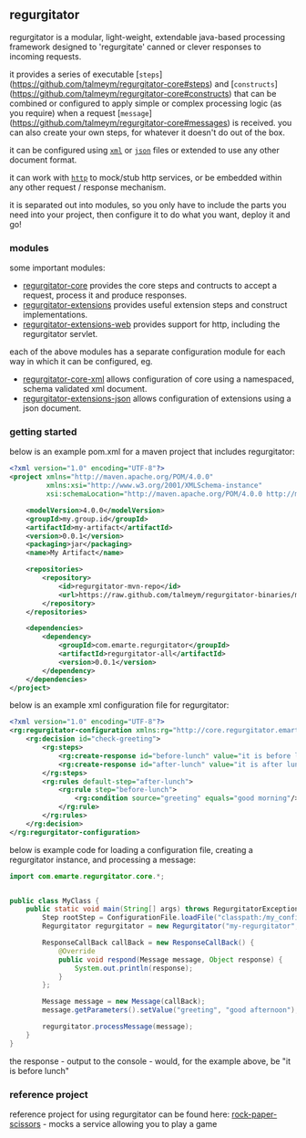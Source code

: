 ## regurgitator

regurgitator is a modular, light-weight, extendable java-based processing framework designed to 'regurgitate' canned or clever responses to incoming requests.

it provides a series of executable [``steps``] (https://github.com/talmeym/regurgitator-core#steps) and [``constructs``] (https://github.com/talmeym/regurgitator-core#constructs) that can be combined or configured to apply simple or complex processing logic (as you require) when a request [``message``] (https://github.com/talmeym/regurgitator-core#messages) is received.
you can also create your own steps, for whatever it doesn't do out of the box. 

it can be configured using [``xml``](http://github.com/talmeym/regurgitator-core-xml) or [``json``](http://github.com/talmeym/regurgitator-core-json) files or extended to use any other document format.

it can work with [``http``](http://github.com/talmeym/regurgitator-extensions-web) to mock/stub http services, or be embedded within any other request / response mechanism.

it is separated out into modules, so you only have to include the parts you need into your project, then configure it to do what you want, deploy it and go!

### modules

some important modules:

- [regurgitator-core](https://github.com/talmeym/regurgitator-core) provides the core steps and contructs to accept a request, process it and produce responses.
- [regurgitator-extensions](https://github.com/talmeym/regurgitator-extensions) provides useful extension steps and construct implementations.
- [regurgitator-extensions-web](https://github.com/talmeym/regurgitator-extensions-web) provides support for http, including the regurgitator servlet.

each of the above modules has a separate configuration module for each way in which it can be configured, eg.

- [regurgitator-core-xml](https://github.com/talmeym/regurgitator-core-xml) allows configuration of core using a namespaced, schema validated xml document.
- [regurgitator-extensions-json](https://github.com/talmeym/regurgitator-core-json) allows configuration of extensions using a json document.

### getting started

below is an example pom.xml for a maven project that includes regurgitator:

```xml
<?xml version="1.0" encoding="UTF-8"?>
<project xmlns="http://maven.apache.org/POM/4.0.0"
         xmlns:xsi="http://www.w3.org/2001/XMLSchema-instance"
         xsi:schemaLocation="http://maven.apache.org/POM/4.0.0 http://maven.apache.org/xsd/maven-4.0.0.xsd">

    <modelVersion>4.0.0</modelVersion>
    <groupId>my.group.id</groupId>
    <artifactId>my-artifact</artifactId>
    <version>0.0.1</version>
    <packaging>jar</packaging>
    <name>My Artifact</name>

    <repositories>
        <repository>
            <id>regurgitator-mvn-repo</id>
            <url>https://raw.github.com/talmeym/regurgitator-binaries/mvn-repo/</url>
        </repository>
    </repositories>

    <dependencies>
        <dependency>
            <groupId>com.emarte.regurgitator</groupId>
            <artifactId>regurgitator-all</artifactId>
            <version>0.0.1</version>
        </dependency>
    </dependencies>
</project>
```

below is an example xml configuration file for regurgitator:

```xml
<?xml version="1.0" encoding="UTF-8"?>
<rg:regurgitator-configuration xmlns:rg="http://core.regurgitator.emarte.com" xmlns:xsi="http://www.w3.org/2001/XMLSchema-instance" xsi:schemaLocation="http://core.regurgitator.emarte.com regurgitatorCore.xsd">
	<rg:decision id="check-greeting">
		<rg:steps>
			<rg:create-response id="before-lunch" value="it is before lunch"/>
			<rg:create-response id="after-lunch" value="it is after lunch"/>
		</rg:steps>
		<rg:rules default-step="after-lunch">
			<rg:rule step="before-lunch">
				<rg:condition source="greeting" equals="good morning"/>
			</rg:rule>
		</rg:rules>
	</rg:decision>
</rg:regurgitator-configuration>
```

below is example code for loading a configuration file, creating a regurgitator instance, and processing a message:

```java
import com.emarte.regurgitator.core.*;


public class MyClass {
	public static void main(String[] args) throws RegurgitatorException {
		Step rootStep = ConfigurationFile.loadFile("classpath:/my_configuration.xml");
		Regurgitator regurgitator = new Regurgitator("my-regurgitator", rootStep);

		ResponseCallBack callBack = new ResponseCallBack() {
			@Override
			public void respond(Message message, Object response) {
				System.out.println(response);
			}
		};

		Message message = new Message(callBack);
		message.getParameters().setValue("greeting", "good afternoon");

		regurgitator.processMessage(message);
	}
}
```

the response - output to the console - would, for the example above, be "it is before lunch"

### reference project

reference project for using regurgitator can be found here: [rock-paper-scissors](http://github.com/talmeym/rock-paper-scissors) - mocks a service allowing you to play a game
